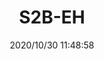 ﻿---
layout: post 
title: S2B-EH
tags: EH
categories: wire-cable
overview: 
part_number: 6-S2B-EH
thumb_img: static/202010/450-thumb-20201030194951.jpg
small_img: static/202010/450-20201030194951.jpg
date: 2020/10/30 11:48:58
---



